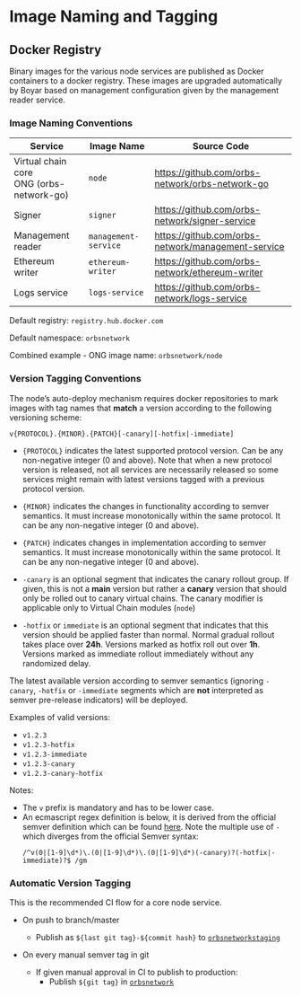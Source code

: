 # Image Naming and Tagging

## Docker Registry

Binary images for the various node services are published as Docker containers to a docker registry. These images are upgraded automatically by Boyar based on management configuration given by the management reader service.

### Image Naming Conventions

| Service | Image Name | Source Code |
| ------- | ---------- | ----------- |
| Virtual chain core<br>ONG (orbs-network-go) | `node` | https://github.com/orbs-network/orbs-network-go |
| Signer | `signer` | https://github.com/orbs-network/signer-service |
| Management reader | `management-service` | https://github.com/orbs-network/management-service |
| Ethereum writer | `ethereum-writer` | https://github.com/orbs-network/ethereum-writer |
| Logs service | `logs-service` | https://github.com/orbs-network/logs-service |

Default registry: `registry.hub.docker.com`

Default namespace: `orbsnetwork`

Combined example - ONG image name: `orbsnetwork/node`

### Version Tagging Conventions

The node’s auto-deploy mechanism requires docker repositories to mark images with tag names that **match** a version according to the following versioning scheme:

```
v{PROTOCOL}.{MINOR}.{PATCH}[-canary][-hotfix|-immediate]
```

* `{PROTOCOL}` indicates the latest supported protocol version. Can be any non-negative integer (0 and above). Note that when a new protocol version is released, not all services are necessarily released so some services might remain with latest versions tagged with a previous protocol version.
 
* `{MINOR}` indicates the changes in functionality according to semver semantics. It must increase monotonically within the same protocol. It can be any non-negative integer (0 and above).
 
* `{PATCH}` indicates changes in implementation according to semver semantics. It must increase monotonically within the same protocol. It can be any non-negative integer (0 and above).
 
* `-canary` is an optional segment that indicates the canary rollout group. If given, this is not a **main** version but rather a **canary** version that should only be rolled out to canary virtual chains. The canary modifier is applicable only to Virtual Chain modules (`node`)
 
* `-hotfix` or `immediate` is an optional segment that indicates that this version should be applied faster than normal. Normal gradual rollout takes place over **24h**. Versions marked as hotfix roll out over **1h**. Versions marked as immediate rollout immediately without any randomized delay.

The latest available version according to semver semantics (ignoring `-canary`, `-hotfix` or `-immediate` segments which are **not** interpreted as semver pre-release indicators) will be deployed.
 
Examples of valid versions:
* `v1.2.3`
* `v1.2.3-hotfix`
* `v1.2.3-immediate`
* `v1.2.3-canary`
* `v1.2.3-canary-hotfix`
 
Notes:

* The `v` prefix is mandatory and has to be lower case.
* An ecmascript regex definition is below, it is derived from the official semver definition which can be found [here](https://regex101.com/r/Ly7O1x/310). Note the multiple use of `-` which diverges from the official Semver syntax:
    ```
    /^v(0|[1-9]\d*)\.(0|[1-9]\d*)\.(0|[1-9]\d*)(-canary)?(-hotfix|-immediate)?$ /gm
    ```

### Automatic Version Tagging 

This is the recommended CI flow for a core node service.

* On push to branch/master
    * Publish as `${last git tag}-${commit hash}` to [`orbsnetworkstaging`](https://hub.docker.com/orgs/orbsnetworkstaging)

* On every manual semver tag in git
    * If given manual approval in CI to publish to production:
        * Publish `${git tag}` in [`orbsnetwork`](https://hub.docker.com/orgs/orbsnetwork)
